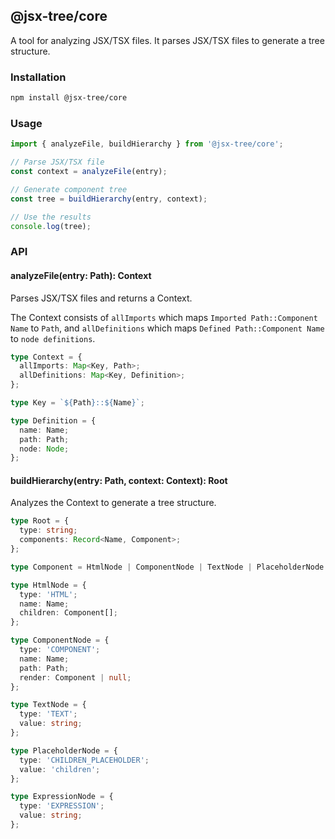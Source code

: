## @jsx-tree/core

A tool for analyzing JSX/TSX files. It parses JSX/TSX files to generate a tree structure.

### Installation

```bash
npm install @jsx-tree/core
```

### Usage

```js
import { analyzeFile, buildHierarchy } from '@jsx-tree/core';

// Parse JSX/TSX file
const context = analyzeFile(entry);

// Generate component tree
const tree = buildHierarchy(entry, context);

// Use the results
console.log(tree);
```

### API

#### analyzeFile(entry: Path): Context

Parses JSX/TSX files and returns a Context.

The Context consists of `allImports` which maps `Imported Path::Component Name` to `Path`, and `allDefinitions` which maps `Defined Path::Component Name` to `node definitions`.

```ts
type Context = {
  allImports: Map<Key, Path>;
  allDefinitions: Map<Key, Definition>;
};

type Key = `${Path}::${Name}`;

type Definition = {
  name: Name;
  path: Path;
  node: Node;
};
```

#### buildHierarchy(entry: Path, context: Context): Root

Analyzes the Context to generate a tree structure.

```ts
type Root = {
  type: string;
  components: Record<Name, Component>;
};

type Component = HtmlNode | ComponentNode | TextNode | PlaceholderNode | ExpressionNode;

type HtmlNode = {
  type: 'HTML';
  name: Name;
  children: Component[];
};

type ComponentNode = {
  type: 'COMPONENT';
  name: Name;
  path: Path;
  render: Component | null;
};

type TextNode = {
  type: 'TEXT';
  value: string;
};

type PlaceholderNode = {
  type: 'CHILDREN_PLACEHOLDER';
  value: 'children';
};

type ExpressionNode = {
  type: 'EXPRESSION';
  value: string;
};
```

